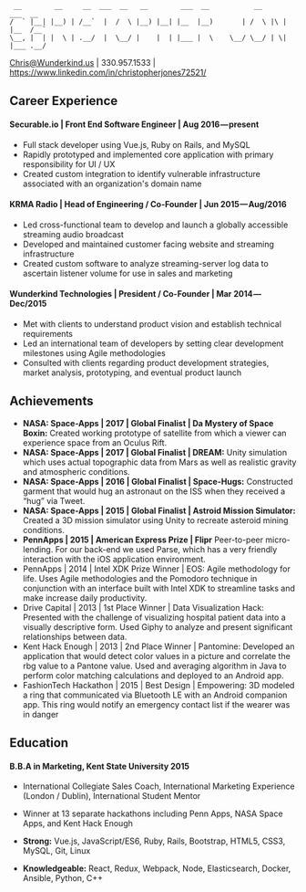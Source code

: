 ```
 __        __     __  ___  __   __        ___  __           __        ___  __  
/  ` |__| |__) | /__`  |  /  \ |__) |__| |__  |__)       | /  \ |\ | |__  /__` 
\__, |  | |  \ | .__/  |  \__/ |    |  | |___ |  \    \__/ \__/ | \| |___ .__/ 

```
                                                                               
Chris@Wunderkind.us | 330.957.1533 | https://www.linkedin.com/in/christopherjones72521/

## Career Experience
#### Securable.io | Front End Software Engineer | Aug 2016 — present
- Full stack developer using Vue.js, Ruby on Rails, and MySQL 
- Rapidly prototyped and implemented core application with primary responsibility for UI / UX
- Created custom integration to identify vulnerable infrastructure associated with an organization's domain name

#### KRMA Radio | Head of Engineering / Co-Founder | Jun 2015 — Aug/2016
- Led cross-functional team to develop and launch a globally accessible streaming audio broadcast
- Developed and maintained customer facing website and streaming infrastructure
- Created custom software to analyze streaming-server log data to ascertain listener volume for use in sales and marketing

#### Wunderkind Technologies | President / Co-Founder | Mar 2014 — Dec/2015 
- Met with clients to understand product vision and establish technical requirements
- Led an international team of developers by setting clear development milestones using Agile methodologies
- Consulted with clients regarding product development strategies, market analysis, prototyping, and eventual product launch


## Achievements
- **NASA: Space-Apps | 2017 | Global Finalist | Da Mystery of Space Boxin:** Created working
	prototype of satellite from which a viewer can experience space from an Oculus Rift.
- **NASA: Space-Apps | 2017 | Global Finalist | DREAM:** Unity simulation which uses actual topographic 
	data from Mars as well as realistic gravity and atmospheric conditions.
- **NASA: Space-Apps | 2016 | Global Finalist | Space-Hugs:** Constructed garment that would hug an astronaut 
	on the ISS when they received a “hug” via Tweet.
- **NASA: Space-Apps | 2015 | Global Finalist | Astroid Mission Simulator:** Created a 3D mission
	simulator using Unity to recreate asteroid mining conditions.
- **PennApps | 2015 | American Express Prize | Flipr** Peer-to-peer micro-lending. For our back-end 
	we used Parse, which has a very friendly interaction with the iOS application environment. 
- PennApps | 2014 | Intel XDK Prize Winner | EOS: Agile methodology for life. Uses Agile
	methodologies and the Pomodoro technique in conjunction with an interface built with Intel XDK
	to streamline tasks and make increase daily productivity.
- Drive Capital | 2013 | 1st Place Winner | Data Visualization Hack: Presented with the challenge
	of visualizing hospital patient data into a visually descriptive form. Used Giphy to analyze
	and present significant relationships between data.
- Kent Hack Enough | 2013 | 2nd Place Winner | Pantomine: Developed an application that would detect color values in a picture and correlate the rbg 		value to a Pantone value. Used and averaging algorithm in Java to perform color matching calculations and deployed to an Android
	app.
- FashionTech Hackathon | 2015 | Best Design | Empowering: 3D modeled a ring that communicated via Bluetooth LE with an Android companion app. This ring would notify an emergency contact list if the wearer was in danger


## Education
#### B.B.A in **Marketing**, Kent State University 2015
- International Collegiate Sales Coach, International Marketing Experience (London / Dublin), International Student Mentor
- Winner at 13 separate hackathons including Penn Apps, NASA Space Apps, and Kent Hack Enough


- **Strong:** Vue.js, JavaScript/ES6, Ruby, Rails, Bootstrap, HTML5, CSS3, MySQL, Git, Linux 
- **Knowledgeable:** React, Redux, Webpack, Node, Elasticsearch, Docker, Ansible, Python, C++


